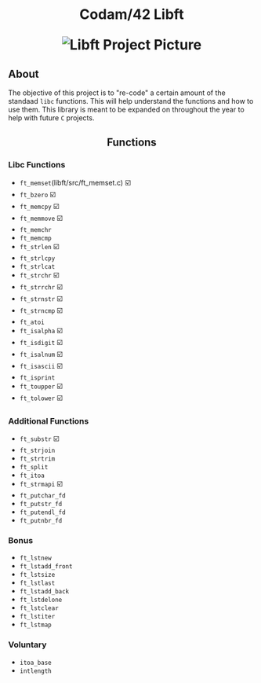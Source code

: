 <h1 align="center">
	Codam/42 Libft

![Libft Project Picture](https://user-images.githubusercontent.com/88148607/132107748-ff6af132-2166-4192-9455-05dc760e9126.png)

## About
The objective of this project is to "re-code" a certain amount of the standaad `libc` functions.
This will help understand the functions and how to use them.
This library is meant to be expanded on throughout the year to help with future `C` projects.

<h2 align="center">
	Functions

### Libc Functions

* `ft_memset`(libft/src/ft_memset.c) :ballot_box_with_check:
* `ft_bzero` :ballot_box_with_check:
* `ft_memcpy` :ballot_box_with_check:
* `ft_memmove` :ballot_box_with_check:
* `ft_memchr`
* `ft_memcmp`
* `ft_strlen` :ballot_box_with_check:
* `ft_strlcpy` 
* `ft_strlcat` 
* `ft_strchr` :ballot_box_with_check:
* `ft_strrchr` :ballot_box_with_check:
* `ft_strnstr` :ballot_box_with_check:
* `ft_strncmp` :ballot_box_with_check:
* `ft_atoi` 
* `ft_isalpha` :ballot_box_with_check:
* `ft_isdigit` :ballot_box_with_check:
* `ft_isalnum` :ballot_box_with_check:
* `ft_isascii` :ballot_box_with_check:
* `ft_isprint`
* `ft_toupper` :ballot_box_with_check:
* `ft_tolower` :ballot_box_with_check:

### Additional Functions
* `ft_substr` :ballot_box_with_check:
* `ft_strjoin`
* `ft_strtrim`
* `ft_split`
* `ft_itoa`
* `ft_strmapi` :ballot_box_with_check:
* `ft_putchar_fd`
* `ft_putstr_fd`
* `ft_putendl_fd`
* `ft_putnbr_fd` 
### Bonus
* `ft_lstnew`
* `ft_lstadd_front`
* `ft_lstsize`
* `ft_lstlast`
* `ft_lstadd_back`
* `ft_lstdelone`
* `ft_lstclear`
* `ft_lstiter`
* `ft_lstmap`
### Voluntary

* `itoa_base`
* `intlength`
